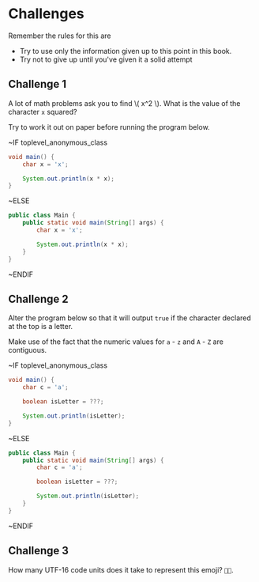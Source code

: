 # Challenges

Remember the rules for this are

* Try to use only the information given up to this point in this book.
* Try not to give up until you've given it a solid attempt

## Challenge 1

A lot of math problems ask you to find \\( x^2 \\). What is the value of the character `x` squared?

Try to work it out on paper before running the program below.

~IF toplevel_anonymous_class
```java
void main() {
    char x = 'x';

    System.out.println(x * x);
}
```
~ELSE
```java
public class Main {
    public static void main(String[] args) {
        char x = 'x';

        System.out.println(x * x);
    }
}
```
~ENDIF


## Challenge 2

Alter the program below so that it will output `true` if the character declared at the top is a letter.

Make use of the fact that the numeric values for `a` - `z` and `A` - `Z` are contiguous.

~IF toplevel_anonymous_class
```java
void main() {
    char c = 'a';

    boolean isLetter = ???;

    System.out.println(isLetter);
}
```
~ELSE
```java
public class Main {
    public static void main(String[] args) {
        char c = 'a';

        boolean isLetter = ???;

        System.out.println(isLetter);
    }
}
```
~ENDIF


## Challenge 3

How many UTF-16 code units does it take to represent this emoji? `👨‍🍳`.
